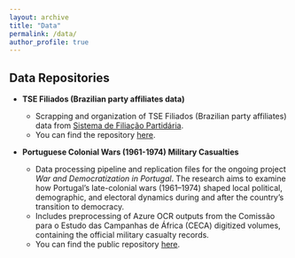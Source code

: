 ```yaml
---
layout: archive
title: "Data"
permalink: /data/
author_profile: true
---
```


## Data Repositories

* **TSE Filiados (Brazilian party affiliates data)**
  * Scrapping and organization of TSE Filiados (Brazilian party affiliates) data from [Sistema de Filiação Partidária](https://filia2-consulta.tse.jus.br/#/principal/consultar-relacao). 
  * You can find the repository [here](https://github.com/gabrielcaseiro/tse_filiados).
  
* **Portuguese Colonial Wars (1961-1974) Military Casualties**
  * Data processing pipeline and replication files for the ongoing project *War and Democratization in Portugal*. The research aims to examine how Portugal’s late-colonial wars (1961–1974) shaped local political, demographic, and electoral dynamics during and after the country’s transition to democracy.
  * Includes preprocessing of Azure OCR outputs from the Comissão para o Estudo das Campanhas de África (CECA) digitized volumes, containing the official military casualty records.
  * You can find the public repository [here](https://github.com/gabrielcaseiro/proj_pt_war_casualties).